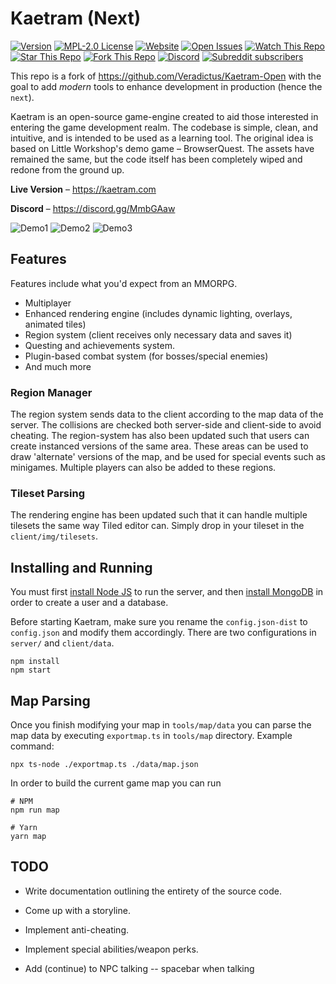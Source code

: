 # Kaetram (Next)

[![Version](https://img.shields.io/github/package-json/v/Veradictus/Kaetram-Open?style=flat-square)](https://github.com/Veradictus/Kaetram-Open)
[![MPL-2.0 License](https://img.shields.io/github/license/Veradictus/Kaetram-Open?style=flat-square)](https://github.com/Veradictus/Kaetram-Open/blob/master/LICENSE)
[![Website](https://img.shields.io/website?url=https%3A%2F%2Fkaetram.com%2F&style=flat-square)](https://kaetram.com/)
[![Open Issues](https://img.shields.io/github/issues/Veradictus/Kaetram-Open?style=flat-square)](https://github.com/Veradictus/Kaetram-Open/issues)
[![Watch This Repo](https://img.shields.io/github/watchers/Veradictus/Kaetram-Open?style=social&icon=github)](https://github.com/Veradictus/Kaetram-Open/subscription) <!-- /watchers -->
[![Star This Repo](https://img.shields.io/github/stars/Veradictus/Kaetram-Open?style=social&icon=github)](https://github.com/Veradictus/Kaetram-Open/stargazers)
[![Fork This Repo](https://img.shields.io/github/forks/Veradictus/Kaetram-Open?style=social&icon=github)](https://github.com/Veradictus/Kaetram-Open/fork)
[![Discord](https://img.shields.io/discord/583033499741847574?logo=discord&color=7289da&style=flat-square)](https://discord.gg/MmbGAaw)
[![Subreddit subscribers](https://img.shields.io/reddit/subreddit-subscribers/kaetram?style=social&icon=reddit)](https://www.reddit.com/r/kaetram/)

This repo is a fork of <https://github.com/Veradictus/Kaetram-Open> with the goal to add *modern* tools to enhance development in production (hence the `next`).

Kaetram is an open-source game-engine created to aid those interested in entering the game development realm. The codebase is simple, clean, and intuitive, and is intended to be used as a learning tool. The original idea is based on Little Workshop's demo game &ndash; BrowserQuest. The assets have remained the same, but the code itself has been completely wiped and redone from the ground up.

**Live Version** &ndash; <https://kaetram.com>

**Discord** &ndash; <https://discord.gg/MmbGAaw>

![Demo1](https://i.imgur.com/cZTFqnd.png)
![Demo2](https://i.imgur.com/jS5d3oq.png)
![Demo3](https://i.imgur.com/slnzrZB.png)

## Features

Features include what you'd expect from an MMORPG.

- Multiplayer
- Enhanced rendering engine (includes dynamic lighting, overlays, animated tiles)
- Region system (client receives only necessary data and saves it)
- Questing and achievements system.
- Plugin-based combat system (for bosses/special enemies)
- And much more

### Region Manager

The region system sends data to the client according to the map data of the server. The collisions are checked both server-side and client-side to avoid cheating. The region-system has also been updated such that users can create instanced versions of the same area. These areas can be used to draw 'alternate' versions of the map, and be used for special events such as minigames. Multiple players can also be added to these regions.

### Tileset Parsing

The rendering engine has been updated such that it can handle multiple tilesets the same way Tiled editor can. Simply drop in your tileset in the `client/img/tilesets`.

## Installing and Running

You must first [install Node JS](https://nodejs.org/en/download/) to run the server, and then [install MongoDB](https://www.mongodb.com/download-center/community) in order to create a user and a database.

Before starting Kaetram, make sure you rename the `config.json-dist` to `config.json` and modify them accordingly. There are two configurations in `server/` and `client/data`.

```console
npm install
npm start
```

## Map Parsing

Once you finish modifying your map in `tools/map/data` you can parse the map data by executing `exportmap.ts` in `tools/map` directory.
Example command:

```console
npx ts-node ./exportmap.ts ./data/map.json
```

In order to build the current game map you can run

```console
# NPM
npm run map

# Yarn
yarn map
```

## TODO

- Write documentation outlining the entirety of the source code.
- Come up with a storyline.
- Implement anti-cheating.
- Implement special abilities/weapon perks.

- Add (continue) to NPC talking -- spacebar when talking
